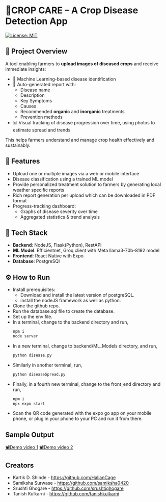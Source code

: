 # 🌽CROP CARE – A Crop Disease Detection App

[![License: MIT](https://img.shields.io/badge/License-MIT‑blue.svg)](#license)

## 🚜 Project Overview
A tool enabling farmers to **upload images of diseased crops** and receive immediate insights:
- 🌱 Machine Learning-based disease identification  
- 📄 Auto-generated report with:
  - Disease name
  - Description
  - Key Symptoms
  - Causes  
  - Recommended **organic** and **inorganic** treatments
  - Prevention methods
- 📊 Visual tracking of disease progression over time, using photos to estimate spread and trends  

This helps farmers understand and manage crop health effectively and sustainably.

## 🔧 Features
- Upload one or multiple images via a web or mobile interface  
- Disease classification using a trained ML model
- Provide personalized treatment solution to farmers by generating local weather specific reports
- Rich report generation per upload which can be downloaded in PDF format  
- Progress-tracking dashboard:
  - Graphs of disease severity over time  
  - Aggregated statistics & trend analysis  

## 🧰 Tech Stack
- **Backend**: NodeJS, Flask(Python), RestAPI
- **ML Model**: Efficientnet, Groq client with Meta llama3-70b-8192 model
- **Frontend**: React Native with Expo  
- **Database**: PostgreSQl  

## ⚙️ How to Run
- Install prerequisites:
  - Download and install the latest version of postgreSQL.
  - install the nodeJS framework as well as python.
- Clone the github repo.
- Run the database.sql file to create the database.
- Set up the env file.
- In a terminal, change to the backend directory and run, 
   ```bash
   npm i
   node server
   ```
- In a new terminal, change to backend/ML_Models directory, and run,
  ```bash
  python disease.py
  ```
- Similarly in another terminal, run,
  ```bash
  python diseaseSpread.py
  ```
- Finally, in a fourth new terminal, change to the front_end directory and run,
  ```bash
  npm i
  npx expo start
  ```
- Scan the QR code generated with the expo go app on your mobile phone, or plug in your phone to your PC and run it from there.

## Sample Output

[📽️Demo video 1](/demo1.mp4)
[📽️Demo video 2](/demo2.mp4)

  ## Creators

  - Kartik D. Shinde - https://github.com/HalianCage
  - Samiksha Surwase - https://github.com/samiksha0420
  - Srushti Ghogare - https://github.com/srushtighogare
  - Tanish Kulkarni - https://github.com/tanishkulkarni
  
